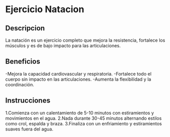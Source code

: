 # Ejercicio Natacion

## Descripcion
La natación es un ejercicio completo que mejora la resistencia, fortalece los músculos y es de bajo impacto para las articulaciones.
## Beneficios
-Mejora la capacidad cardiovascular y respiratoria.
-Fortalece todo el cuerpo sin impacto en las articulaciones.
-Aumenta la flexibilidad y la coordinación.

## Instrucciones
1.Comienza con un calentamiento de 5-10 minutos con estiramientos y movimientos en el agua.
2.Nada durante 30-45 minutos alternando estilos como crol, espalda y braza.
3.Finaliza con un enfriamiento y estiramientos suaves fuera del agua.

